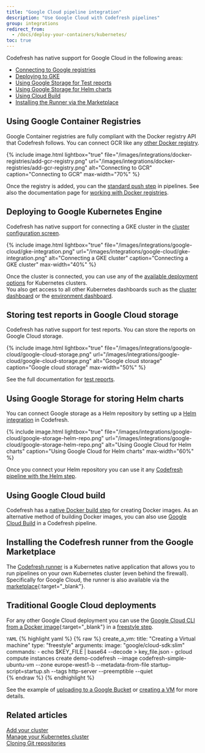 ```yaml
---
title: "Google Cloud pipeline integration"
description: "Use Google Cloud with Codefresh pipelines"
group: integrations
redirect_from:
  - /docs/deploy-your-containers/kubernetes/
toc: true
---
```


Codefresh has native support for Google Cloud in the following areas:

- [Connecting to Google registries]({{site.baseurl}}/docs/docker-registries/google-container-registry/)
- [Deploying to GKE]({{site.baseurl}}/docs/integrations/kubernetes/#adding-gke-cluster)
- [Using Google Storage for Test reports]({{site.baseurl}}/docs/testing/test-reports/#connecting-a-google-bucket)
- [Using Google Storage for Helm charts]({{site.baseurl}}/docs/deployments/helm/add-helm-repository/#private-repository---gcs)
- [Using Cloud Build]({{site.baseurl}}/docs/integrations/gcloud-builder/)
- [Installing the Runner via the Marketplace]({{site.baseurl}}/docs/integrations/google-marketplace/)


## Using Google Container Registries

Google Container registries are fully compliant with the Docker registry API that Codefresh follows. You can connect GCR like any [other Docker registry]({{site.baseurl}}/docs/docker-registries/google-container-registry/).

{% 
	include image.html 
	lightbox="true" 
file="/images/integrations/docker-registries/add-gcr-registry.png" 
url="/images/integrations/docker-registries/add-gcr-registry.png" 
alt="Connecting to GCR" 
caption="Connecting to GCR" 
max-width="70%" 
%}

Once the registry is added, you can the [standard push step]({{site.baseurl}}/docs/pipelines/steps/push/) in pipelines. See also the documentation page for [working with Docker registries]({{site.baseurl}}/docs/integrations/docker-registries/).

## Deploying to Google Kubernetes Engine

Codefresh has native support for connecting a GKE cluster in the [cluster configuration screen]({{site.baseurl}}/docs/integrations/kubernetes/#connect-a-kubernetes-cluster).

{% 
	include image.html 
	lightbox="true" 
file="/images/integrations/google-cloud/gke-integration.png" 
url="/images/integrations/google-cloud/gke-integration.png" 
alt="Connecting a GKE cluster" 
caption="Connecting a GKE cluster" 
max-width="40%" 
%}

Once the cluster is connected, you can use any of the [available deployment options]({{site.baseurl}}/docs/deployments/kubernetes/deployment-options-to-kubernetes/) for Kubernetes clusters.  
You also get access to all other Kubernetes dashboards such as the [cluster dashboard]({{site.baseurl}}/docs/deployments/kubernetes/manage-kubernetes/)  or the [environment dashboard]({{site.baseurl}}/docs/deployments/kubernetes/environment-dashboard/).

## Storing test reports in Google Cloud storage

Codefresh has native support for test reports. You can store the reports on Google Cloud storage.

{% include
image.html
lightbox="true"
file="/images/integrations/google-cloud/google-cloud-storage.png"
url="/images/integrations/google-cloud/google-cloud-storage.png"
alt="Google cloud storage"
caption="Google cloud storage"
max-width="50%"
%}

See the full documentation for [test reports]({{site.baseurl}}/docs/testing/test-reports/).

## Using Google Storage for storing Helm charts

You can connect Google storage as a Helm repository by setting up a [Helm integration]({{site.baseurl}}/docs/integrations/helm/#$add-helm-repository/) in Codefresh.

{% include
image.html
lightbox="true"
file="/images/integrations/google-cloud/google-storage-helm-repo.png"
url="/images/integrations/google-cloud/google-storage-helm-repo.png"
alt="Using Google Cloud for Helm charts"
caption="Using Google Cloud for Helm charts"
max-width="60%"
%}

Once you connect your Helm repository you can use it any [Codefresh pipeline with the Helm step]({{site.baseurl}}/docs/new-helm/using-helm-in-codefresh-pipeline/). 

## Using Google Cloud build

Codefresh has a [native Docker build step]({{site.baseurl}}/docs/pipelines/steps/build/) for creating Docker images. As an alternative method of building Docker images, you can also use [Google Cloud Build]({{site.baseurl}}/docs/integrations/gcloud-builder/) in a Codefresh pipeline.

## Installing the Codefresh runner from the Google Marketplace

The [Codefresh runner]({{site.baseurl}}/docs/installation/codefresh-runner/) is a Kubernetes native application that allows you to run pipelines on your own Kubernetes cluster (even behind the firewall). Specifically for Google Cloud, the runner is also available via the [marketplace]({{site.baseurl}}/docs/integrations/google-marketplace/){:target="\_blank"}.


## Traditional Google Cloud deployments

For any other Google Cloud deployment you can use the [Google Cloud CLI from a Docker image](https://hub.docker.com/r/google/cloud-sdk/){:target="\_blank"} in a [freestyle step]({{site.baseurl}}/docs/pipelines/steps/freestyle/).

`YAML`
{% highlight yaml %}
{% raw %}
  create_a_vm:
    title: "Creating a Virtual machine"
    type: "freestyle"
    arguments:
      image: "google/cloud-sdk:slim"
      commands:
        - echo $KEY_FILE | base64 --decode > key_file.json
        - gcloud compute instances create demo-codefresh --image codefresh-simple-ubuntu-vm --zone europe-west1-b --metadata-from-file startup-script=startup.sh --tags http-server --preemptible --quiet   
{% endraw %}
{% endhighlight %}

See the example of [uploading to a Google Bucket]({{site.baseurl}}/docs/example-catalog/ci-examples/uploading-or-downloading-from-gs/) or [creating a VM]({{site.baseurl}}/docs/example-catalog/ci-examples/packer-gcloud/) for more details.


 


## Related articles
[Add your cluster]({{site.baseurl}}/docs/integrations/kubernetes/#connect-a-kubernetes-cluster)  
[Manage your Kubernetes cluster]({{site.baseurl}}/docs/deployments/kubernetes/manage-kubernetes/)  
[Cloning Git repositories]({{site.baseurl}}/docs/example-catalog/ci-examples/git-checkout/)  

